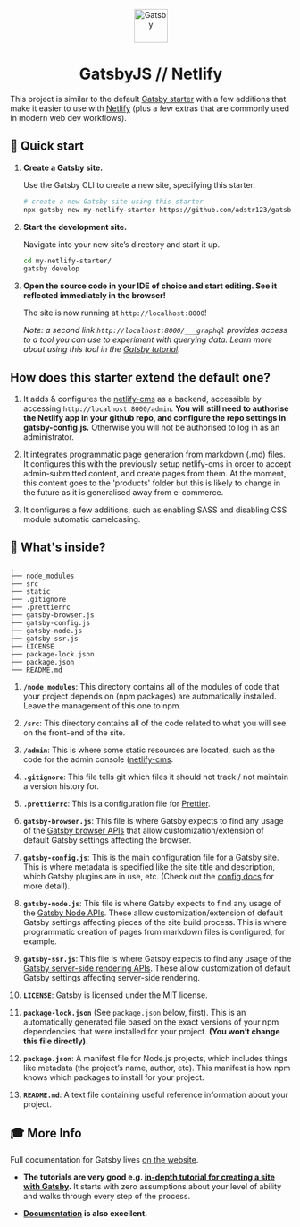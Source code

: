 <p align="center">
  <a href="https://www.gatsbyjs.org">
    <img alt="Gatsby" src="https://www.gatsbyjs.org/" width="60" />
  </a>
</p>
<h1 align="center">
  GatsbyJS // Netlify
</h1>

This project is similar to the default [Gatsby starter](https://github.com/gatsbyjs/gatsby-starter-default) with a few additions that make it easier to use with [Netlify](https://www.netlify.com/) (plus a few extras that are commonly used in modern web dev workflows).

## 🚀 Quick start

1.  **Create a Gatsby site.**

    Use the Gatsby CLI to create a new site, specifying this starter.

    ```sh
    # create a new Gatsby site using this starter
    npx gatsby new my-netlify-starter https://github.com/adstr123/gatsby-netlify-starter
    ```

1.  **Start the development site.**

    Navigate into your new site’s directory and start it up.

    ```sh
    cd my-netlify-starter/
    gatsby develop
    ```

1.  **Open the source code in your IDE of choice and start editing. See it reflected immediately in the browser!**

    The site is now running at `http://localhost:8000`!
    
    *Note: a second link `http://localhost:8000/___graphql` provides access to a tool you can use to experiment with querying data. Learn more about using this tool in the [Gatsby tutorial](https://www.gatsbyjs.org/tutorial/part-five/#introducing-graphiql).*
    
## How does this starter extend the default one?

1. It adds & configures the [netlify-cms](https://www.netlifycms.org/) as a backend, accessible by accessing `http://localhost:8000/admin`. **You will still need to authorise the Netlify app in your github repo, and configure the repo settings in gatsby-config.js.** Otherwise you will not be authorised to log in as an administrator.

2. It integrates programmatic page generation from markdown (.md) files. It configures this with the previously setup netlify-cms in order to accept admin-submitted content, and create pages from them. At the moment, this content goes to the 'products' folder but this is likely to change in the future as it is generalised away from e-commerce.

3. It configures a few additions, such as enabling SASS and disabling CSS module automatic camelcasing.
    
## 🧐 What's inside?

    .
    ├── node_modules
    ├── src
    ├── static
    ├── .gitignore
    ├── .prettierrc
    ├── gatsby-browser.js
    ├── gatsby-config.js
    ├── gatsby-node.js
    ├── gatsby-ssr.js
    ├── LICENSE
    ├── package-lock.json
    ├── package.json
    └── README.md

  1.  **`/node_modules`**: This directory contains all of the modules of code that your project depends on (npm packages) are automatically installed. Leave the management of this one to npm.
  
  2.  **`/src`**: This directory contains all of the code related to what you will see on the front-end of the site.
  
  3.  **`/admin`**: This is where some static resources are located, such as the code for the admin console ([netlify-cms](https://www.netlifycms.org/).
  
  4.  **`.gitignore`**: This file tells git which files it should not track / not maintain a version history for.
  
  5.  **`.prettierrc`**: This is a configuration file for [Prettier](https://prettier.io/).
  
  6.  **`gatsby-browser.js`**: This file is where Gatsby expects to find any usage of the [Gatsby browser APIs](https://www.gatsbyjs.org/docs/browser-apis/) that allow customization/extension of default Gatsby settings affecting the browser.
  
  7.  **`gatsby-config.js`**: This is the main configuration file for a Gatsby site. This is where metadata is specified like the site title and description, which Gatsby plugins are in use, etc. (Check out the [config docs](https://www.gatsbyjs.org/docs/gatsby-config/) for more detail).
  
  8.  **`gatsby-node.js`**: This file is where Gatsby expects to find any usage of the [Gatsby Node APIs](https://www.gatsbyjs.org/docs/node-apis/). These allow customization/extension of default Gatsby settings affecting pieces of the site build process. This is where programmatic creation of pages from markdown files is configured, for example.
  
  9.  **`gatsby-ssr.js`**: This file is where Gatsby expects to find any usage of the [Gatsby server-side rendering APIs](https://www.gatsbyjs.org/docs/ssr-apis/). These allow customization of default Gatsby settings affecting server-side rendering.
  
  10.  **`LICENSE`**: Gatsby is licensed under the MIT license.
  
  11.  **`package-lock.json`** (See `package.json` below, first). This is an automatically generated file based on the exact versions of your npm dependencies that were installed for your project. **(You won’t change this file directly).**
  
  12.  **`package.json`**: A manifest file for Node.js projects, which includes things like metadata (the project’s name, author, etc). This manifest is how npm knows which packages to install for your project.
  
  13.  **`README.md`**: A text file containing useful reference information about your project.

## 🎓 More Info

Full documentation for Gatsby lives [on the website](https://www.gatsbyjs.org/).

-   **The tutorials are very good e.g. [in-depth tutorial for creating a site with Gatsby](https://www.gatsbyjs.org/tutorial/).** It starts with zero assumptions about your level of ability and walks through every step of the process.

-   **[Documentation](https://www.gatsbyjs.org/docs/) is also excellent.**
